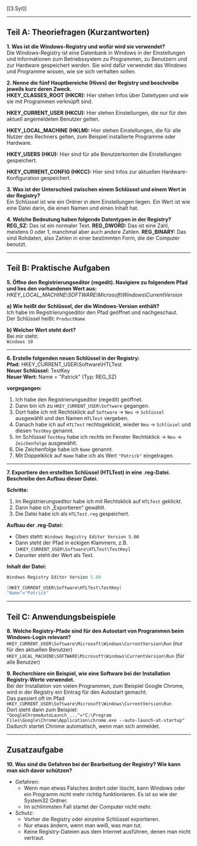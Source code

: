 [[3.Syt]]
___
## Teil A: Theoriefragen (Kurzantworten)

**1. Was ist die Windows-Registry und wofür wird sie verwendet?**  
Die Windows-Registry ist eine Datenbank in Windows in der Einstellungen und Informationen zum Betriebssystem zu Programmen, zu Benutzern und zur Hardware gespeichert werden. Sie wird dafür verwendet das Windows und Programme wissen, wie sie sich verhalten sollen.

**2. Nenne die fünf Hauptbereiche (Hives) der Registry und beschreibe jeweils kurz deren Zweck.**  
**HKEY_CLASSES_ROOT (HKCR):** Hier stehen Infos über Dateitypen und wie sie mit Programmen verknüpft sind.

**HKEY_CURRENT_USER (HKCU):** Hier stehen Einstellungen, die nur für den aktuell angemeldeten Benutzer gelten.

**HKEY_LOCAL_MACHINE (HKLM):** Hier stehen Einstellungen, die für alle Nutzer des Rechners gelten, zum Beispiel installierte Programme oder Hardware.

**HKEY_USERS (HKU):** Hier sind für alle Benutzerkonten die Einstellungen gespeichert.

**HKEY_CURRENT_CONFIG (HKCC):** Hier sind Infos zur aktuellen Hardware-Konfiguration gespeichert.

**3. Was ist der Unterschied zwischen einem Schlüssel und einem Wert in der Registry?**  
Ein Schlüssel ist wie ein Ordner in dem Einstellungen liegen.
Ein Wert ist wie eine Datei darin, die einen Namen und einen Inhalt hat.

**4. Welche Bedeutung haben folgende Datentypen in der Registry?**  
**REG_SZ:** Das ist ein normaler Text.
**REG_DWORD:** Das ist eine Zahl, meistens 0 oder 1, manchmal aber auch andere Zahlen.
**REG_BINARY:** Das sind Rohdaten, also Zahlen in einer bestimmten Form, die der Computer benutzt.

---
## Teil B: Praktische Aufgaben

**5. Öffne den Registrierungseditor (regedit). Navigiere zu folgendem Pfad und lies den vorhandenen Wert aus:**  
*HKEY_LOCAL_MACHINE\SOFTWARE\Microsoft\Windows\CurrentVersion*

**a) Wie heißt der Schlüssel, der die Windows-Version enthält?**  
Ich habe im Registrierungseditor den Pfad geöffnet und nachgeschaut.  
Der Schlüssel heißt: `ProductName`

**b) Welcher Wert steht dort?**  
Bei mir steht:  
`Windows 10`  

---
**6. Erstelle folgenden neuen Schlüssel in der Registry:**  
**Pfad:** HKEY_CURRENT_USER\Software\HTLTest  
**Neuer Schlüssel:** TestKey  
**Neuer Wert:** Name = "Patrick" (Typ: REG_SZ)  

**vorgegangen:**  
1. Ich habe den Registrierungseditor (regedit) geöffnet.  
2. Dann bin ich zu `HKEY_CURRENT_USER\Software` gegangen.  
3. Dort habe ich mit Rechtsklick auf `Software` -> `Neu` -> `Schlüssel` ausgewählt und den Namen `HTLTest` vergeben.  
4. Danach habe ich auf `HTLTest` rechtsgeklickt, wieder `Neu` -> `Schlüssel` und diesen `TestKey` genannt.  
5. Im Schlüssel `TestKey` habe ich rechts im Fenster Rechtsklick -> `Neu` -> `Zeichenfolge` ausgewählt.  
6. Die Zeichenfolge habe ich `Name` genannt.  
7. Mit Doppelklick auf `Name` habe ich als Wert `"Patrick"` eingetragen.

---
**7. Exportiere den erstellten Schlüssel (HTLTest) in eine .reg-Datei. Beschreibe den Aufbau dieser Datei.**  

**Schritte:**  
1. Im Registrierungseditor habe ich mit Rechtsklick auf `HTLTest` geklickt.  
2. Dann habe ich „Exportieren“ gewählt.  
3. Die Datei habe ich als `HTLTest.reg` gespeichert.

**Aufbau der .reg-Datei:**  
- Oben steht: `Windows Registry Editor Version 5.00`
- Dann steht der Pfad in eckigen Klammern, z.B. `[HKEY_CURRENT_USER\Software\HTLTest\TestKey]`
- Darunter steht der Wert als Text.

**Inhalt der Datei:**  
```cpp
Windows Registry Editor Version 5.00

[HKEY_CURRENT_USER\Software\HTLTest\TestKey]
"Name"="Patrick"
```

---
## Teil C: Anwendungsbeispiele

**8. Welche Registry-Pfade sind für den Autostart von Programmen beim Windows-Login relevant?**  
`HKEY_CURRENT_USER\Software\Microsoft\Windows\CurrentVersion\Run`
(nur für den aktuellen Benutzer)
`HKEY_LOCAL_MACHINE\SOFTWARE\Microsoft\Windows\CurrentVersion\Run`
(für alle Benutzer)

**9. Recherchiere ein Beispiel, wie eine Software bei der Installation Registry-Werte verwendet.**  
Bei der Installation von vielen Programmen, zum Beispiel Google Chrome, wird in der Registry ein Eintrag für den Autostart gemacht.  
Das passiert oft im Pfad  
`HKEY_CURRENT_USER\Software\Microsoft\Windows\CurrentVersion\Run`  
Dort steht dann zum Beispiel:  
`"GoogleChromeAutoLaunch_..."="C:\Program Files\Google\Chrome\Application\chrome.exe --auto-launch-at-startup"`  
Dadurch startet Chrome automatisch, wenn man sich anmeldet.

---
## Zusatzaufgabe

**10. Was sind die Gefahren bei der Bearbeitung der Registry? Wie kann man sich davor schützen?**  
- Gefahren:  
  - Wenn man etwas Falsches ändert oder löscht, kann Windows oder ein Programm nicht mehr richtig funktionieren. Es ist so wie der System32 Ordner.
  - Im schlimmsten Fall startet der Computer nicht mehr.
- Schutz:  
  - Vorher die Registry oder einzelne Schlüssel exportieren.
  - Nur etwas ändern, wenn man weiß, was man tut.
  - Keine Registry-Dateien aus dem Internet ausführen, denen man nicht vertraut.